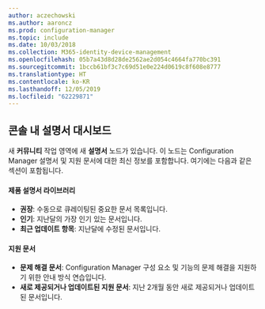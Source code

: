 ```yaml
---
author: aczechowski
ms.author: aaroncz
ms.prod: configuration-manager
ms.topic: include
ms.date: 10/03/2018
ms.collection: M365-identity-device-management
ms.openlocfilehash: 05b7a43d8d28de2562ae2d054c4664fa770bc391
ms.sourcegitcommit: 1bccb61bf3c7c69d51e0e224d0619c8f608e8777
ms.translationtype: HT
ms.contentlocale: ko-KR
ms.lasthandoff: 12/05/2019
ms.locfileid: "62229871"
---
```

## <a name="bkmk_doc-dashboard"></a> 콘솔 내 설명서 대시보드
<!--1357546-->

새 **커뮤니티** 작업 영역에 새 **설명서** 노드가 있습니다. 이 노드는 Configuration Manager 설명서 및 지원 문서에 대한 최신 정보를 포함합니다. 여기에는 다음과 같은 섹션이 포함됩니다.  

#### <a name="product-documentation-library"></a>제품 설명서 라이브러리
- **권장**: 수동으로 큐레이팅된 중요한 문서 목록입니다.
- **인기**: 지난달의 가장 인기 있는 문서입니다.
- **최근 업데이트 항목**: 지난달에 수정된 문서입니다.

#### <a name="support-articles"></a>지원 문서
- **문제 해결 문서**: Configuration Manager 구성 요소 및 기능의 문제 해결을 지원하기 위한 안내 방식 연습입니다.
- **새로 제공되거나 업데이트된 지원 문서**: 지난 2개월 동안 새로 제공되거나 업데이트된 문서입니다.


